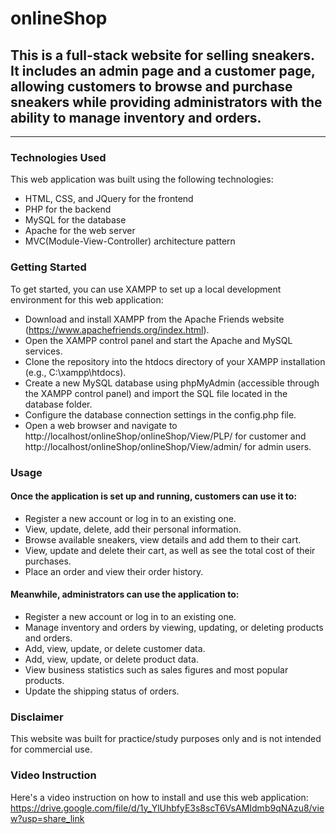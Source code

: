 # onlineShop
## This is a full-stack website for selling sneakers. It includes an admin page and a customer page, allowing customers to browse and purchase sneakers while providing administrators with the ability to manage inventory and orders.
---
### Technologies Used
This web application was built using the following technologies:

- HTML, CSS, and JQuery for the frontend
- PHP for the backend
- MySQL for the database
- Apache for the web server
- MVC(Module-View-Controller) architecture pattern
### Getting Started
To get started, you can use XAMPP to set up a local development environment for this web application:

- Download and install XAMPP from the Apache Friends website (https://www.apachefriends.org/index.html).
- Open the XAMPP control panel and start the Apache and MySQL services.
- Clone the repository into the htdocs directory of your XAMPP installation (e.g., C:\xampp\htdocs\).
- Create a new MySQL database using phpMyAdmin (accessible through the XAMPP control panel) and import the SQL file located in the database folder.
- Configure the database connection settings in the config.php file.
- Open a web browser and navigate to http://localhost/onlineShop/onlineShop/View/PLP/ for customer and http://localhost/onlineShop/onlineShop/View/admin/ for admin users.
### Usage
#### Once the application is set up and running, customers can use it to:

- Register a new account or log in to an existing one.
- View, update, delete, add their personal information.
- Browse available sneakers, view details and add them to their cart.
- View, update and delete their cart, as well as see the total cost of their purchases.
- Place an order and view their order history.

#### Meanwhile, administrators can use the application to:

- Register a new account or log in to an existing one.
- Manage inventory and orders by viewing, updating, or deleting products and orders.
- Add, view, update, or delete customer data.
- Add, view, update, or delete product data.
- View business statistics such as sales figures and most popular products.
- Update the shipping status of orders.
### Disclaimer
This website was built for practice/study purposes only and is not intended for commercial use.

### Video Instruction
Here's a video instruction on how to install and use this web application: https://drive.google.com/file/d/1y_YlUhbfyE3s8scT6VsAMIdmb9qNAzu8/view?usp=share_link

